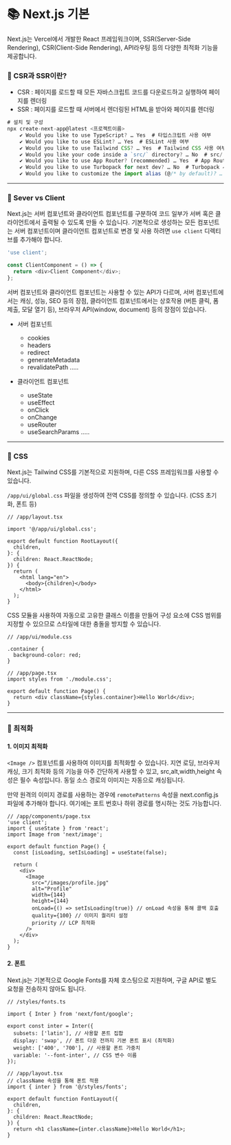 # 📚 Next.js 기본

Next.js는 Vercel에서 개발한 React 프레임워크이며, SSR(Server-Side Rendering), CSR(Client-Side Rendering), API라우팅 등의 다양한 최적화 기능을 제공합니다.

### 🤔 CSR과 SSR이란?

- CSR : 페이지를 로드할 때 모든 자바스크립트 코드를 다운로드하고 실행하여 페이지를 렌더링
- SSR : 페이지를 로드할 때 서버에서 렌더링된 HTML을 받아와 페이지를 렌더링

```js
# 설치 및 구성
npx create-next-app@latest <프로젝트이름>
    ✔ Would you like to use TypeScript? … Yes  # 타입스크립트 사용 여부
    ✔ Would you like to use ESLint? … Yes  # ESLint 사용 여부
    ✔ Would you like to use Tailwind CSS? … Yes  # Tailwind CSS 사용 여부
    ✔ Would you like your code inside a `src/` directory? … No  # src/ 디렉토리 사용 여부
    ✔ Would you like to use App Router? (recommended) … Yes  # App Router 사용 여부
    ✔ Would you like to use Turbopack for next dev? … No  # Turbopack 사용 여부
    ✔ Would you like to customize the import alias (@/* by default)? … No  # `@/*` 외 경로 별칭 사용 여부
```

---

### 🤔 Sever vs Client

Next.js는 서버 컴포넌트와 클라이언트 컴포넌트를 구분하여 코드 일부가 서버 혹은 클라이언트에서 출력될 수 있도록 만들 수 있습니다. 기본적으로 생성하는 모든 컴포넌트는 서버 컴포넌트이며 클라이언트 컴포넌트로 변경 및 사용 하려면 `use client` 디렉티브를 추가해야 합니다.

```js
'use client';

const ClientComponent = () => {
  return <div>Client Component</div>;
};
```

서버 컴포넌트와 클라이언트 컴포넌트는 사용할 수 있는 API가 다르며, 서버 컴포넌트에서는 캐싱, 성능, SEO 등의 장점, 클라이언트 컴포넌트에서는 상호작용 (버튼 클릭, 폼 제출, 모달 열기 등), 브라우저 API(window, document) 등의 장점이 있습니다.

- 서버 컴포넌트

  - cookies
  - headers
  - redirect
  - generateMetadata
  - revalidatePath .....

- 클라이언트 컴포넌트

  - useState
  - useEffect
  - onClick
  - onChange
  - useRouter
  - useSearchParams
    .....

---

### 🤔 CSS

Next.js는 Tailwind CSS를 기본적으로 지원하며, 다른 CSS 프레임워크를 사용할 수 있습니다.

`/app/ui/global.css` 파일을 생성하여 전역 CSS를 정의할 수 있습니다. (CSS 초기화, 폰트 등)

```tsx
// /app/layout.tsx

import '@/app/ui/global.css';

export default function RootLayout({
  children,
}: {
  children: React.ReactNode;
}) {
  return (
    <html lang="en">
      <body>{children}</body>
    </html>
  );
}
```

CSS 모듈을 사용하여 자동으로 고유한 클래스 이름을 만들어 구성 요소에 CSS 범위를 지정할 수 있으므로 스타일에 대한 충돌을 방지할 수 있습니다.

```tsx
// /app/ui/module.css

.container {
  background-color: red;
}

// /app/page.tsx
import styles from './module.css';

export default function Page() {
  return <div className={styles.container}>Hello World</div>;
}
```

---

### 🤔 최적화

#### 1. 이미지 최적화

`<Image />` 컴포넌트를 사용하여 이미지를 최적화할 수 있습니다. 지연 로딩, 브라우저 캐싱, 크기 최적화 등의 기능을 아주 간단하게 사용할 수 있고, src,alt,width,height 속성은 필수 속성입니다. 동일 소스 경로의 이미지는 자동으로 캐싱됩니다.

만약 원격의 이미지 경로를 사용하는 경우에 `remotePatterns` 속성을 next.config.js 파일에 추가해야 합니다. 여기에는 포트 번호나 하위 경로를 명시하는 것도 가능합니다.

```tsx
// /app/components/page.tsx
'use client';
import { useState } from 'react';
import Image from 'next/image';

export default function Page() {
  const [isLoading, setIsLoading] = useState(false);

  return (
    <div>
      <Image
        src="/images/profile.jpg"
        alt="Profile"
        width={144}
        height={144}
        onLoad={() => setIsLoading(true)} // onLoad 속성을 통해 콜백 호출
        quality={100} // 이미지 퀄리티 설정
        priority // LCP 최적화
      />
    </div>
  );
}
```

#### 2. 폰트

Next.js는 기본적으로 Google Fonts를 자체 호스팅으로 지원하며, 구글 API로 별도 요청을 전송하지 않아도 됩니다.

```tsx
// /styles/fonts.ts

import { Inter } from 'next/font/google';

export const inter = Inter({
  subsets: ['latin'], // 사용할 폰트 집합
  display: 'swap', // 폰트 다운 전까지 기본 폰트 표시 (최적화)
  weight: ['400', '700'], // 사용할 폰트 가중치
  variable: '--font-inter', // CSS 변수 이름
});

// /app/layout.tsx
// className 속성을 통해 폰트 적용
import { inter } from '@/styles/fonts';

export default function FontLayout({
  children,
}: {
  children: React.ReactNode;
}) {
  return <h1 className={inter.className}>Hello World</h1>;
}
```
